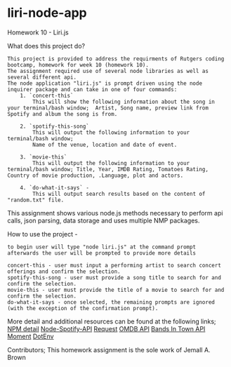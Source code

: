 # liri-node-app
Homework 10 - Liri.js

What does this project do?

    This project is provided to address the requirments of Rutgers coding bootcamp, homework for week 10 (homework 10).
    The assignment required use of several node libraries as well as several different api.
    The node application "liri.js" is prompt driven using the node inquirer package and can take in one of four commands:
        1. `concert-this`
            This will show the following information about the song in your terminal/bash window;  Artist, Song name, preview link from Spotify and album the song is from.

        2. `spotify-this-song`
            This will output the following information to your terminal/bash window; 
            Name of the venue, location and date of event.

        3. `movie-this`
            This will output the following information to your terminal/bash window; Title, Year, IMDB Rating, Tomatoes Rating, Country of movie production, .Language, plot and actors.

        4. `do-what-it-says` - 
            This will output search results based on the content of "random.txt" file.


   This assignment shows various node.js methods necessary to perform api calls, json parsing, data storage and uses multiple NMP packages.

How to use the project -

    to begin user will type "node liri.js" at the command prompt
    afterwards the user will be prompted to provide more details

    concert-this - user must input a performing artist to search concert offerings and confirm the selection.
    spotify-this-song - user must provide a song title to search for and confirm the selection.
    movie-this - user must provide the title of a movie to search for and confirm the selection.
    do-what-it-says - once selected, the remaining prompts are ignored (with the exception of the confirmation prompt).

         
More detail and additional resources can be found at the following links;
    [NPM detail](https://www.npmjs.com/)
    [Node-Spotify-API](https://www.npmjs.com/package/node-spotify-api)
    [Request](https://www.npmjs.com/package/request)
    [OMDB API](http://www.omdbapi.com)
    [Bands In Town API](http://www.artists.bandsintown.com/bandsintown-api)
    [Moment](https://www.npmjs.com/package/moment)
    [DotEnv](https://www.npmjs.com/package/dotenv)

Contributors;
    This homework assignment is the sole work of Jemall A. Brown